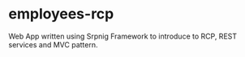 # employees-rcp
Web App written using Srpnig Framework to introduce to RCP, REST services and MVC pattern.

